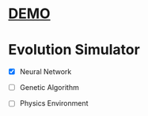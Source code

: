 # [DEMO](https://adityathebe.github.io/evolutionSimulator/)
    
# Evolution Simulator

- [x] Neural Network
- [ ] Genetic Algorithm
- [ ] Physics Environment

